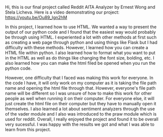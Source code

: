 Hi, this is our final project called Reddit AITA Analyzer by Ernest Wong and Stela Licheva.
Here is a video demonstrating our project: https://youtu.be/Ou89_Ign2hM


In this project, I learned how to use HTML. We wanted a way to present the output of our python code and I found that the easiest way would 
probably be through using HTML. I experiented a lot with other methods at first such as creating a web page through python and using things like
Flask but I had difficulty with these methods. However, I learned how you can create a HTML file within python. I also learned how to format what 
you want to put in the HTML as well as do things like changing the font size, bolding, etc. I also learned how you can make the html filed be opened
when you run the python code.

However, one difficulty that I faced was making this work for everyone. In the code I have, it will only work on my computer as it is taking the
file path name and opening the html file through that. However, everyone's file path name will be different so I was unsure of how to make this
work for other people as well when running it on their computer. For everyone else, it will just create the html file on their computer but they
have to manually open it themselves. I also learned a lot about sentiment analyzers through the use of the vader module and I also was introduced
to the praw module which is used for reddit.
Overall, I really enjoyed the project and found it to be overall very sucessful. I was happy with the results we got and what I was able to learn
from this project.
